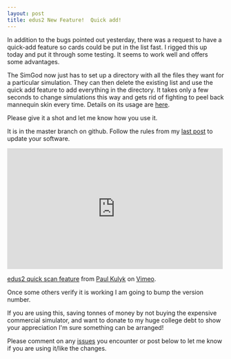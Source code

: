 ```yaml
---
layout: post
title: edus2 New Feature!  Quick add!
---
```


In addition to the bugs pointed out yesterday, there was a request to have a quick-add feature so cards could be put in the list fast.  I rigged this up today and put it through some testing.  It seems to work well and offers some advantages.

The SimGod now just has to set up a directory with all the files they want for a particular simulation.  They can then delete the existing list and use the quick add feature to add everything in the directory.  It takes only a few seconds to change simulations this way and gets rid of fighting to peel back mannequin skin every time.  Details on its usage are [here](https://github.com/asclepius/edus2/wiki/Usage).

Please give it a shot and let me know how you use it.

It is in the master branch on github.  Follow the rules from my [last post]({{page.previous}}) to update your software.  

<iframe src="http://player.vimeo.com/video/58593189" width="500" height="280" frameborder="0" webkitAllowFullScreen mozallowfullscreen allowFullScreen></iframe> <p><a href="http://vimeo.com/58593189">edus2 quick scan feature</a> from <a href="http://vimeo.com/paulkulyk">Paul Kulyk</a> on <a href="http://vimeo.com">Vimeo</a>.</p>

Once some others verify it is working I am going to bump the version number.  

If you are using this, saving tonnes of money by not buying the expensive commercial simulator, and want to donate to my huge college debt to show your appreciation I'm sure something can be arranged!

Please comment on any [issues](https://github.com/asclepius/edus2/issues?labels=Software&state=open]) you encounter or post below to let me know if you are using it/like the changes.

